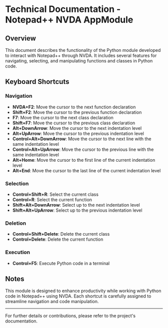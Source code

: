 # Technical Documentation - Notepad++ NVDA AppModule #

## Overview ##
This document describes the functionality of the Python module developed to interact with Notepad++ through NVDA. It includes several features for navigating, selecting, and manipulating functions and classes in Python code.

## Keyboard Shortcuts ##

### Navigation ###
- **NVDA+F2**: Move the cursor to the next function declaration  
- **Shift+F2**: Move the cursor to the previous function declaration  
- **F7**: Move the cursor to the next class declaration  
- **Shift+F7**: Move the cursor to the previous class declaration  
- **Alt+DownArrow**: Move the cursor to the next indentation level  
- **Alt+UpArrow**: Move the cursor to the previous indentation level  
- **Control+Alt+DownArrow**: Move the cursor to the next line with the same indentation level  
- **Control+Alt+UpArrow**: Move the cursor to the previous line with the same indentation level  
- **Alt+Home**: Move the cursor to the first line of the current indentation level  
- **Alt+End**: Move the cursor to the last line of the current indentation level  

### Selection ###
- **Control+Shift+R**: Select the current class  
- **Control+R**: Select the current function  
- **Shift+Alt+DownArrow**: Select up to the next indentation level  
- **Shift+Alt+UpArrow**: Select up to the previous indentation level  

### Deletion ###
- **Control+Shift+Delete**: Delete the current class  
- **Control+Delete**: Delete the current function  

### Execution ###
- **Control+F5**: Execute Python code in a terminal  

## Notes ##
This module is designed to enhance productivity while working with Python code in Notepad++ using NVDA. Each shortcut is carefully assigned to streamline navigation and code manipulation.

---

For further details or contributions, please refer to the project's documentation.
